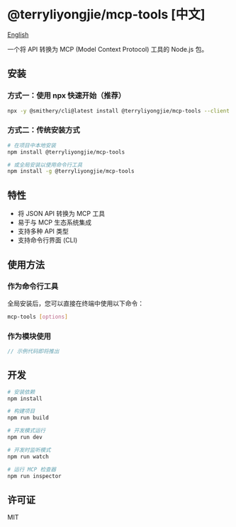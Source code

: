 # @terryliyongjie/mcp-tools [中文]

[English](./README.md)

一个将 API 转换为 MCP (Model Context Protocol) 工具的 Node.js 包。

## 安装

### 方式一：使用 npx 快速开始（推荐）
```bash
npx -y @smithery/cli@latest install @terryliyongjie/mcp-tools --client cursor --key YOUR_KEY
```

### 方式二：传统安装方式
```bash
# 在项目中本地安装
npm install @terryliyongjie/mcp-tools

# 或全局安装以使用命令行工具
npm install -g @terryliyongjie/mcp-tools
```

## 特性

- 将 JSON API 转换为 MCP 工具
- 易于与 MCP 生态系统集成
- 支持多种 API 类型
- 支持命令行界面 (CLI)

## 使用方法

### 作为命令行工具
全局安装后，您可以直接在终端中使用以下命令：

```bash
mcp-tools [options]
```

### 作为模块使用
```typescript
// 示例代码即将推出
```

## 开发

```bash
# 安装依赖
npm install

# 构建项目
npm run build

# 开发模式运行
npm run dev

# 开发时监听模式
npm run watch

# 运行 MCP 检查器
npm run inspector
```

## 许可证

MIT 